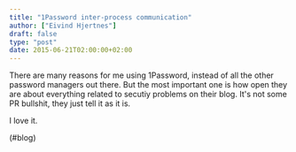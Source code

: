 ```yaml
---
title: "1Password inter-process communication"
author: ["Eivind Hjertnes"]
draft: false
type: "post"
date: 2015-06-21T02:00:00+02:00
---
```


There are many reasons for me using 1Password, instead of all the other
password managers out there. But the most important one is how open they
are about everything related to secutiy problems on their blog. It's not
some PR bullshit, they just tell it as it is.

I love it.

(#blog)
